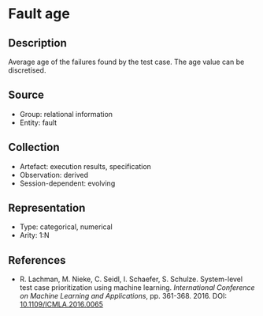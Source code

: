 # Fault age

## Description

Average age of the failures found by the test case. The age value can be discretised.

## Source

* Group: relational information
* Entity: fault

## Collection

* Artefact: execution results, specification
* Observation: derived
* Session-dependent: evolving 

## Representation

* Type: categorical, numerical
* Arity: 1:N

## References

* R. Lachman, M. Nieke, C. Seidl, I. Schaefer, S. Schulze. System-level test case prioritization using machine learning. *International Conference on Machine Learning and Applications*, pp. 361-368. 2016. DOI: [10.1109/ICMLA.2016.0065](https://www.doi.org/10.1109/ICMLA.2016.0065)
